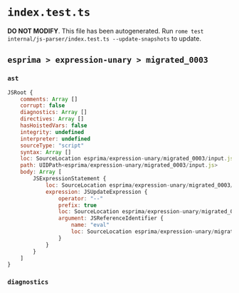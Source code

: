# `index.test.ts`

**DO NOT MODIFY**. This file has been autogenerated. Run `rome test internal/js-parser/index.test.ts --update-snapshots` to update.

## `esprima > expression-unary > migrated_0003`

### `ast`

```javascript
JSRoot {
	comments: Array []
	corrupt: false
	diagnostics: Array []
	directives: Array []
	hasHoistedVars: false
	integrity: undefined
	interpreter: undefined
	sourceType: "script"
	syntax: Array []
	loc: SourceLocation esprima/expression-unary/migrated_0003/input.js 1:0-2:0
	path: UIDPath<esprima/expression-unary/migrated_0003/input.js>
	body: Array [
		JSExpressionStatement {
			loc: SourceLocation esprima/expression-unary/migrated_0003/input.js 1:0-1:6
			expression: JSUpdateExpression {
				operator: "--"
				prefix: true
				loc: SourceLocation esprima/expression-unary/migrated_0003/input.js 1:0-1:6
				argument: JSReferenceIdentifier {
					name: "eval"
					loc: SourceLocation esprima/expression-unary/migrated_0003/input.js 1:2-1:6 (eval)
				}
			}
		}
	]
}
```

### `diagnostics`

```

```
